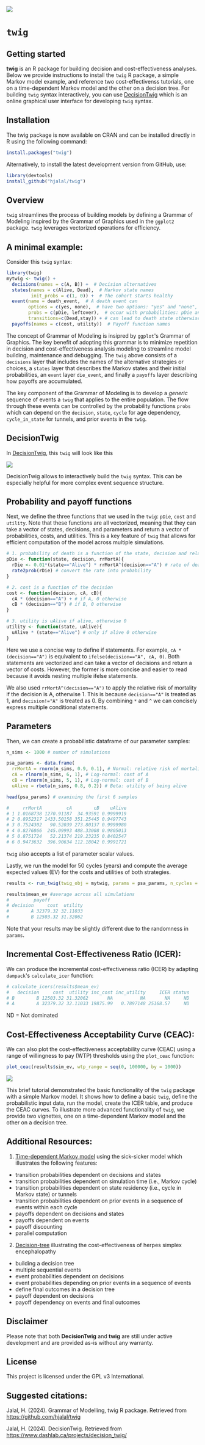![](man/figures/hex_sticker.png)

# `twig`

## Getting started

**twig** is an R package for building decision and cost-effectiveness analyses. Below we provide instructions to install the `twig` R package, a simple Markov model example, and reference two cost-effectivenss tutorials, one on a time-dependent Markov model and the other on a decision tree. For building `twig` syntax interactively, you can use [DecisionTwig](https://www.dashlab.ca/projects/decision_twig/) which is an online graphical user interface for developing `twig` syntax. 

## Installation

The twig package is now available on CRAN and can be installed directly in R using the following command:
``` r
install.packages("twig")
```

Alternatively, to install the latest development version from GitHub, use:
```r
library(devtools)
install_github("hjalal/twig")
```

## Overview

`twig` streamlines the process of building models by defining a Grammar of Modeling inspired by the Grammar of Graphics used in the `ggplot2` package. `twig` leverages vectorized operations for efficiency.   

## A minimal example:

Consider this `twig` syntax:

``` r
library(twig)
mytwig <- twig() + 
  decisions(names = c(A, B)) +  # Decision alternatives
  states(names = c(Alive, Dead),  # Markov state names
         init_probs = c(1, 0)) +  # The cohort starts healthy
  event(name = death_event,  # A death event can   
        options = c(yes, none),  # have two options: "yes" and "none",
        probs = c(pDie, leftover),  # occur with probabilities: pDie and leftover = 1 - pDie
        transitions=c(Dead,stay)) + # can lead to death state otherwise stay in their current state, respectively.
  payoffs(names = c(cost, utility))  # Payoff function names
```
The concept of Grammar of Modeling is insipred by `ggplot`'s Grammar of Graphics. The key benefit of adopting this grammar is to minimize repetition in decision and cost-effectiveness analysis modeling to streamline model building, maintenance and debugging.  The `twig` above consists of a `decisions` layer that includes the names of the alternative strategies or choices, a `states` layer that describes the Markov states and their initial probabilities, an `event` layer `die_event`, and finally a `payoffs` layer describing how payoffs are accumulated.  

The key component of the Grammar of Modeling is to develop a *generic* sequence of events a `twig` that applies to the entire population.  The flow through these events can be controlled by the probability functions `probs` which can depend on the `decision`, `state`, `cycle` for age dependency, `cycle_in_state` for tunnels, and prior events in the `twig`.

## DecisionTwig 
In [DecisionTwig](https://www.dashlab.ca/projects/decision_twig/), this `twig` will look like this

![](man/figures/decision_twig_demo2.png)

DecisionTwig allows to interactively build the `twig` syntax. This can be especially helpful for more complex event sequence structure.  

## Probability and payoff functions
Next, we define the three functions that we used in the `twig`: `pDie`, `cost` and `utility`. Note that these functions are all vectorized, meaning that they can take a vector of states, decisions, and parameters and return a vector of probabilities, costs, and utilities. This is a key feature of `twig` that allows for efficient computation of the model across multiple simulations.

``` r
# 1. probability of death is a function of the state, decision and relative risk of mortality given treatment A
pDie <- function(state, decision, rrMortA){
  rDie <- 0.01*(state=="Alive") * rrMortA^(decision=="A") # rate of death is 20% if alive, 0 otherwise. This rate is multiplied by rrMortA for A, otherwise 1.
  rate2prob(rDie) # convert the rate into probability
}

# 2. cost is a function of the decision
cost <- function(decision, cA, cB){
  cA * (decision=="A") + # if A, 0 otherwise
  cB * (decision=="B") # if B, 0 otherwise
}

# 3. utility is uAlive if alive, otherwise 0
utility <- function(state, uAlive){
  uAlive * (state=="Alive") # only if alive 0 otherwise
}
``` 

Here we use a concise way to define if statements.  For example, `cA * (decision=="A")` is equivalent to `ifelse(decision=="A", cA, 0)`. Both statements are vectorized and can take a vector of decisions and return a vector of costs. However, the former is more concise and easier to read because it avoids nesting multiple ifelse statements. 

We also used `rrMortA^(decision=="A")` to apply the relative risk of mortality if the decision is A, otherwise 1. This is because `decision=="A"` is treated as 1, and `decision!="A"` is treated as 0.  By combining `*` and `^` we can concisely express multiple conditional statements. 

## Parameters
Then, we can create a probabilistic dataframe of our parameter samples:

```r
n_sims <- 1000 # number of simulations

psa_params <- data.frame(
  rrMortA = rnorm(n_sims, 0.9, 0.1), # Normal: relative risk of mortality for A vs. B
  cA = rlnorm(n_sims, 6, 1), # Log-normal: cost of A
  cB = rlnorm(n_sims, 5, 1), # Log-normal: cost of B
  uAlive = rbeta(n_sims, 0.8, 0.2)) # Beta: utility of being alive

head(psa_params) # examining the first 6 samples

#     rrMortA         cA        cB    uAlive
# 1 1.0168738 1270.91187  34.93591 0.9999919
# 2 0.8952317 1433.50158 351.25445 0.9497743
# 3 0.7524302   90.52039 273.80137 0.9999980
# 4 0.8276866  245.09993 488.33008 0.9805013
# 5 0.8751724   52.21374 219.23235 0.8402547
# 6 0.9473632  396.90634 112.18042 0.9991721
``` 
`twig` also accepts a list of parameter scalar values.


Lastly, we run the model for 50 cycles (years) and compute the average expected values (EV) for the costs and utilities of both strategies.
``` r 
results <- run_twig(twig_obj = mytwig, params = psa_params, n_cycles = 50)

results$mean_ev #average across all simulations
#         payoff
# decision     cost  utility
#        A 32379.32 32.11033
#        B 12503.32 31.32062
```
Note that your results may be slightly different due to the randomness in `params`.

## Incremental Cost-Effectiveness Ratio (ICER):
We can produce the incremental cost-effectiveness ratio (ICER) by adapting `dampack`'s `calculate_icer` function:

``` r 
# calculate_icers(results$mean_ev)
#   decision     cost  utility inc_cost inc_utility     ICER status
# B        B 12503.32 31.32062       NA          NA       NA     ND
# A        A 32379.32 32.11033 19875.99   0.7897148 25168.57     ND
```
ND = Not dominated

## Cost-Effectiveness Acceptability Curve (CEAC):
We can also plot the cost-effectiveness acceptability curve (CEAC) using a range of willingness to pay (WTP) thresholds using the `plot_ceac` function: 

``` r
plot_ceac(results$sim_ev, wtp_range = seq(0, 100000, by = 1000))
```
![](man/figures/ceac_twig.png)

This brief tutorial demonstrated the basic functionality of the `twig` package with a simple Markov model. It shows how to define a basic `twig`, define the probabilistic input data, run the model, create the ICER table, and produce the CEAC curves. To illustrate more advanced functionality of `twig`, we provide two vignettes, one on a time-dependent Markov model and the other on a decision tree.

## Additional Resources:

1. [Time-dependent Markov model](https://hjalal.github.io/twig/articles/markov_time_dep.html) using the sick-sicker model which illustrates the following features:
- transition probabilities dependent on decisions and states
- transition probabilities dependent on simulation time (i.e., Markov cycle) 
- transition probabilities dependent on state residency (i.e., cycle in Markov state) or tunnels
- transition probabilities dependent on prior events in a sequence of events within each cycle
- payoffs dependent on decisions and states
- payoffs dependent on events 
- payoff discounting
- parallel computation

2. [Decision-tree](https://hjalal.github.io/twig/articles/decision_tree.html) illustrating the cost-effectiveness of herpes simplex encephalopathy
- building a decision tree 
- multiple sequential events
- event probabilities dependent on decisions
- event probabilities depending on prior events in a sequence of events
- define final outcomes in a decision tree 
- payoff dependent on decisions
- payoff dependency on events and final outcomes

## Disclaimer

Please note that both **DecisionTwig** and **twig** are still under active development and are provided as-is without any warranty.

## License

This project is licensed under the GPL v3 International.

## Suggested citations:

Jalal, H. (2024). Grammar of Modelling, twig R package. Retrieved from <https://github.com/hjalal/twig>

Jalal, H. (2024). DecisionTwig. Retrieved from <https://www.dashlab.ca/projects/decision_twig/>
